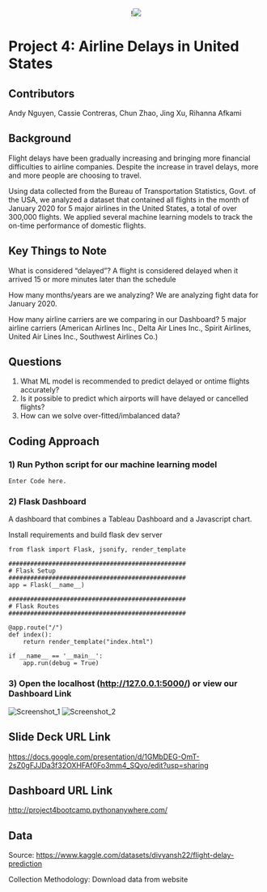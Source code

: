 <div align="center">!<img src=https://github.com/RunningWomann/Project_4/assets/126130038/8eab9c6b-fa75-4252-b435-3882f18d7f08 ></div>


# Project 4: Airline Delays in United States

## Contributors 
Andy Nguyen, Cassie Contreras, Chun Zhao, Jing Xu, Rihanna Afkami

## Background
Flight delays have been gradually increasing and bringing more financial difficulties to airline companies.  Despite the increase in travel delays, more and more people are choosing to travel.   

Using data collected from the Bureau of Transportation Statistics, Govt. of the USA, we analyzed a dataset that contained all flights in the month of January 2020 for 5 major airlines in the United States, a total of over 300,000 flights. We applied several machine learning models to track the on-time performance of domestic flights.  


## Key Things to Note
What is considered “delayed”?
A flight is considered delayed when it arrived 15 or more minutes later than the schedule

How many months/years are we analyzing?
We are analyzing fight data for January 2020.

How many airline carriers are we comparing in our Dashboard?
5 major airline carriers
(American Airlines Inc., Delta Air Lines Inc., Spirit Airlines, United Air Lines Inc., Southwest Airlines Co.)

## Questions
1) What ML model is recommended to predict delayed or ontime flights accurately?
2) Is it possible to predict which airports will have delayed or cancelled flights?
3) How can we solve over-fitted/imbalanced data?
   

## Coding Approach
### 1) Run Python script for our machine learning model

```
Enter Code here.
```



### 2) Flask Dashboard
A dashboard that combines a Tableau Dashboard and a Javascript chart.

Install requirements and build flask dev server
```
from flask import Flask, jsonify, render_template

#################################################
# Flask Setup
#################################################
app = Flask(__name__)

#################################################
# Flask Routes
#################################################

@app.route("/")
def index():
    return render_template("index.html")

if __name__ == '__main__':
    app.run(debug = True)
```


### 3) Open the localhost (http://127.0.0.1:5000/) or view our Dashboard Link

![Screenshot_1](https://github.com/RunningWomann/Project_4-Airline-Delays-in-United-States/assets/126130038/162f6b30-876e-404e-bff6-51cb13ac395e)
![Screenshot_2](https://github.com/RunningWomann/Project_4-Airline-Delays-in-United-States/assets/126130038/bfb2d2e4-d155-4492-b753-384df813dd8c)







## Slide Deck URL Link
https://docs.google.com/presentation/d/1GMbDEG-OmT-2sZ0gFJJDa3f32OXHFAf0Fo3mm4_SQyo/edit?usp=sharing

## Dashboard URL Link
http://project4bootcamp.pythonanywhere.com/






## Data
Source: https://www.kaggle.com/datasets/divyansh22/flight-delay-prediction

Collection Methodology: Download data from website
